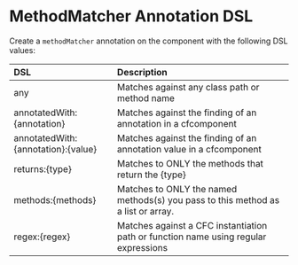# MethodMatcher Annotation DSL

Create a `methodMatcher` annotation on the component with the following DSL values:

| DSL | Description |
| :--- | :--- |
| any | Matches against any class path or method name |
| annotatedWith:{annotation} | Matches against the finding of an annotation in a cfcomponent |
| annotatedWith:{annotation}:{value} | Matches against the finding of an annotation value in a cfcomponent |
| returns:{type} | Matches to ONLY the methods that return the {type} |
| methods:{methods} | Matches to ONLY the named methods\(s\) you pass to this method as a list or array. |
| regex:{regex} | Matches against a CFC instantiation path or function name using regular expressions |

